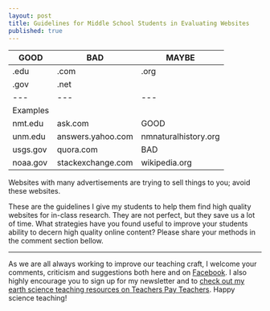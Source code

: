 ```yaml
---
layout: post
title: Guidelines for Middle School Students in Evaluating Websites
published: true
---
```


|GOOD|BAD|MAYBE|
|---|---|---|
|.edu|.com| .org|
|.gov|.net||
|---|---|---|
|Examples|||
|nmt.edu|ask.com|GOOD|
|unm.edu|answers.yahoo.com|nmnaturalhistory.org|
|usgs.gov|quora.com|BAD|
|noaa.gov|stackexchange.com|wikipedia.org|
Websites with many advertisements are trying to sell things to you; avoid these websites.

These are the guidelines I give my students to help them find high quality websites for in-class research. They are not perfect, but they save us a lot of time. What strategies have you found useful to improve your students ability to decern high quality online content? Please share your methods in the comment section bellow. 

---

As we are all always working to improve our teaching craft, I welcome your comments, criticism and suggestions both here and on [Facebook](https://www.facebook.com/MSEarthScience). I also highly encourage you to sign up for my newsletter and to [check out my earth science teaching resources on Teachers Pay Teachers](https://www.teacherspayteachers.com/Store/Middle-School-Earth-Science). Happy science teaching!
